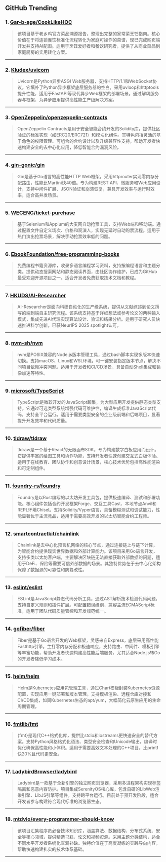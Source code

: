 ## GitHub Trending


### 1. [Gar-b-age/CookLikeHOC](https://github.com/Gar-b-age/CookLikeHOC)
> 该项目基于老乡鸡官方菜品溯源报告，整理出完整的家常菜烹饪指南。核心价值在于将连锁餐饮标准化流程转化为家庭可操作的菜谱，现已完成网页端开发并支持AI配图。适用于烹饪爱好者和餐饮研究者，提供了从商业菜品到家庭厨房的实用转化方案。
---

### 2. [Kludex/uvicorn](https://github.com/Kludex/uvicorn)
> Uvicorn是Python异步ASGI Web服务器，支持HTTP/1.1和WebSocket协议。它填补了Python异步框架底层服务器的空白，采用uvloop和httptools提升性能，适用于FastAPI等现代异步Web框架的部署场景。通过解耦服务器与框架，为异步应用提供高性能生产级解决方案。
---

### 3. [OpenZeppelin/openzeppelin-contracts](https://github.com/OpenZeppelin/openzeppelin-contracts)
> OpenZeppelin Contracts是用于安全智能合约开发的Solidity库，提供社区验证的标准实现（如ERC20/ERC721）和模块化组件。其特色包括灵活的基于角色的权限管理、可组合的合约设计以及升级兼容性支持，帮助开发者快速构建安全的去中心化应用，降低智能合约漏洞风险。
---

### 4. [gin-gonic/gin](https://github.com/gin-gonic/gin)
> Gin是基于Go语言的高性能HTTP Web框架，采用httprouter实现零内存分配路由，性能比Martini快40倍。专为构建REST API、微服务和Web应用设计，支持中间件扩展、JSON验证和崩溃恢复，兼具开发效率与运行时效率，适合高并发场景。
---

### 5. [WECENG/ticket-purchase](https://github.com/WECENG/ticket-purchase)
> 基于Selenium和Appium的大麦网自动抢票工具，支持Web端和移动端。通过配置文件自定义场次、价格和观演人，实现无延时自动购票流程。适用于热门演出抢票场景，解决手动抢票效率低的问题。
---

### 6. [EbookFoundation/free-programming-books](https://github.com/EbookFoundation/free-programming-books)
> 免费编程书籍资源库，收录多语言编程学习资料，支持按编程语言和主题分类。提供动态搜索网站和静态阅读界面，由社区协作维护，已成为GitHub最受欢迎开源项目之一。适合开发者免费获取技术文档和教程。
---

### 7. [HKUDS/AI-Researcher](https://github.com/HKUDS/AI-Researcher)
> AI-Researcher是面向科研自动化的生产级系统，提供从文献综述到论文撰写的端到端自主研究流程。该系统支持基于详细想法或参考论文的两种输入模式，集成先进AI代理实现算法设计、验证和结果分析。适用于研究人员快速推进科学创新，已获NeurIPS 2025 spotlight认可。
---

### 8. [nvm-sh/nvm](https://github.com/nvm-sh/nvm)
> nvm是POSIX兼容的Node.js版本管理工具，通过bash脚本实现多版本快速切换。支持macOS、Linux和WSL环境，可一键安装指定版本节点，解决不同项目依赖冲突问题。适用于开发者和CI/CD场景，具备自动Shell集成和镜像加速等特性。
---

### 9. [microsoft/TypeScript](https://github.com/microsoft/TypeScript)
> TypeScript是微软开发的JavaScript超集，为大型应用开发提供静态类型支持。它通过可选类型系统增强代码可维护性，编译生成标准JavaScript代码，支持全平台运行。适用于需要类型安全的企业级前端和后端项目，显著提升开发效率和代码质量。
---

### 10. [tldraw/tldraw](https://github.com/tldraw/tldraw)
> tldraw是一个基于React的无限画布SDK，专为构建数字白板应用而设计。它提供丰富的绘图工具和协作功能，支持开发者快速创建交互式白板体验。适用于在线教育、团队协作和创意设计场景，核心技术优势包括高性能渲染和可定制组件。
---

### 11. [foundry-rs/foundry](https://github.com/foundry-rs/foundry)
> Foundry是以Rust编写的以太坊开发工具包，提供极速编译、测试和部署功能。核心组件包括合约开发框架Forge、交互工具Cast、本地节点Anvil和REPL环境Chisel。支持Solidity/Vyper语言，具备模糊测试和调试能力，性能显著优于主流竞品，适用于需要高效开发的以太坊智能合约工程师。
---

### 12. [smartcontractkit/chainlink](https://github.com/smartcontractkit/chainlink)
> Chainlink是去中心化预言机网络的核心节点，通过连接链上与链下计算，为智能合约提供现实世界数据和外部计算能力。该项目采用Go语言开发，支持多类以太坊客户端，主要解决区块链无法直接获取外部数据的问题，适用于DeFi、保险等需要可信外部数据的场景。其独特优势在于去中心化架构保障了数据源的可靠性和防篡改性。
---

### 13. [eslint/eslint](https://github.com/eslint/eslint)
> ESLint是JavaScript静态代码分析工具，通过AST解析技术检测代码问题，支持自定义规则和插件扩展。可配置错误级别，兼容主流ECMAScript标准，适用于团队代码质量管控和开发规范统一。
---

### 14. [gofiber/fiber](https://github.com/gofiber/fiber)
> Fiber是基于Go语言开发的Web框架，灵感来自Express，底层采用高性能Fasthttp引擎。主打零内存分配和极速响应，支持路由、中间件、模板引擎等丰富功能，帮助开发者快速构建高性能后端服务。尤其适合Node.js转Go的开发者降低学习成本。
---

### 15. [helm/helm](https://github.com/helm/helm)
> Helm是Kubernetes应用包管理工具，通过Chart模板封装Kubernetes资源配置，实现应用一键部署和版本管理。支持模板渲染、远程仓库对接和CI/CD集成，如同Kubernetes生态的apt/yum，大幅简化云原生应用的生命周期管理。
---

### 16. [fmtlib/fmt](https://github.com/fmtlib/fmt)
> {fmt}是现代C++格式化库，提供比stdio和iostreams更快速安全的替代方案。支持Python风格格式化语法、类型安全检查和Unicode输出，编译时优化确保高性能和小体积。适用于需要高效文本处理的C++项目，比printf快20%且代码更安全。
---

### 17. [LadybirdBrowser/ladybird](https://github.com/LadybirdBrowser/ladybird)
> Ladybird是一款基于全新引擎的独立网页浏览器，采用多进程架构实现标签隔离和恶意内容防护。项目集成SerenityOS核心库，包含自研的LibWeb渲染引擎、LibJS引擎等组件，支持跨平台运行。目前处于预开发阶段，适合开发者参与构建符合现代标准的浏览器生态。
---

### 18. [mtdvio/every-programmer-should-know](https://github.com/mtdvio/every-programmer-should-know)
> 该项目汇集程序员必备技术知识库，涵盖算法、数据结构、分布式系统、安全等核心领域，提供精选书籍、论文和视频资源。采用主题分类结构，适合不同水平开发者系统化查漏补缺。独特价值在于高度凝练的实践导向内容，帮助快速构建扎实的技术体系基础。
---
